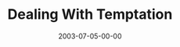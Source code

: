 ---
layout: message
category: message
series: "Letter From a Revolutionary"
title: "Dealing With Temptation"
date: 2003-07-05-00-00
message_id: 216
audio: "http://s3.amazonaws.com/crossroads-media/media/legacy/mp3/LFAR_02_07-06-03_Temptation.mp3"
audio-duration: "39:30"
flag: "N"
---
